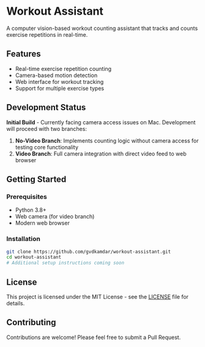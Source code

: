 # Workout Assistant

A computer vision-based workout counting assistant that tracks and counts exercise repetitions in real-time.

## Features

- Real-time exercise repetition counting
- Camera-based motion detection
- Web interface for workout tracking
- Support for multiple exercise types

## Development Status

**Initial Build** - Currently facing camera access issues on Mac. Development will proceed with two branches:

1. **No-Video Branch**: Implements counting logic without camera access for testing core functionality
2. **Video Branch**: Full camera integration with direct video feed to web browser

## Getting Started

### Prerequisites

- Python 3.8+
- Web camera (for video branch)
- Modern web browser

### Installation

```bash
git clone https://github.com/gvdkamdar/workout-assistant.git
cd workout-assistant
# Additional setup instructions coming soon
```

## License

This project is licensed under the MIT License - see the [LICENSE](LICENSE) file for details.

## Contributing

Contributions are welcome! Please feel free to submit a Pull Request.
